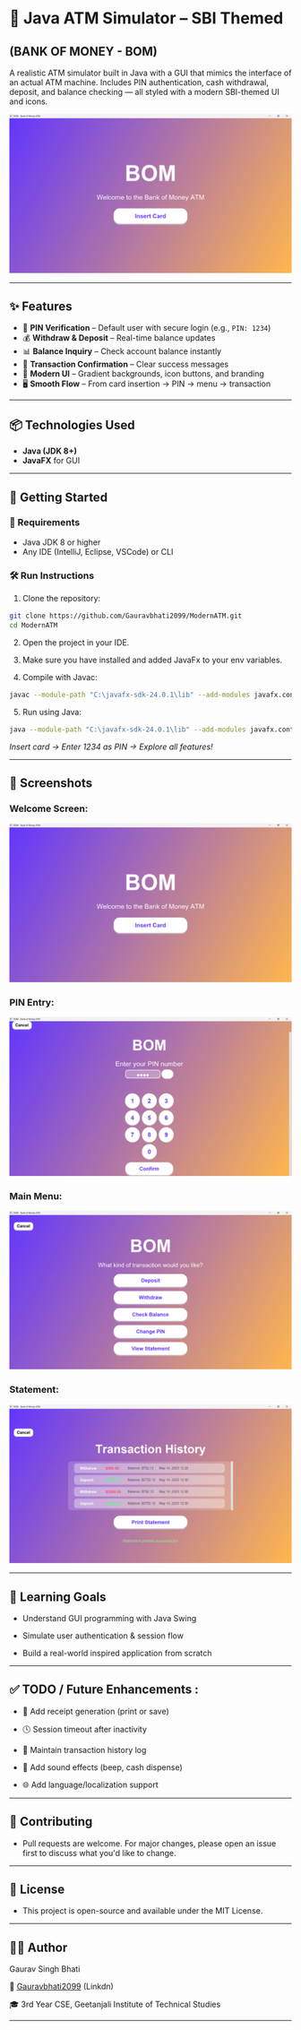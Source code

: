 # 🏦 Java ATM Simulator – SBI Themed
## (BANK OF MONEY - BOM)

A realistic ATM simulator built in Java with a GUI that mimics the interface of an actual ATM machine. Includes PIN authentication, cash withdrawal, deposit, and balance checking — all styled with a modern SBI-themed UI and icons.

![ATM Screenshot](./ProjectScreenshots/Welcome%20Screen.png)

---

## ✨ Features

- 🔐 **PIN Verification** – Default user with secure login (e.g., `PIN: 1234`)
- 💰 **Withdraw & Deposit** – Real-time balance updates
- 📊 **Balance Inquiry** – Check account balance instantly
- 🧾 **Transaction Confirmation** – Clear success messages
- 🎨 **Modern UI** – Gradient backgrounds, icon buttons, and branding
- 🖥️ **Smooth Flow** – From card insertion → PIN → menu → transaction

---

## 📦 Technologies Used

- **Java (JDK 8+)**
- **JavaFX** for GUI

---

## 🚀 Getting Started

### 🔧 Requirements

- Java JDK 8 or higher
- Any IDE (IntelliJ, Eclipse, VSCode) or CLI

### 🛠️ Run Instructions

1. Clone the repository:
```bash
git clone https://github.com/Gauravbhati2099/ModernATM.git
cd ModernATM
```
2. Open the project in your IDE.

3. Make sure you have installed and added JavaFx to your env variables.

4. Compile with Javac:
  ```bash
  javac --module-path "C:\javafx-sdk-24.0.1\lib" --add-modules javafx.controls,javafx.fxml ModernATM\*.java
  ```

5. Run using Java:
  ```bash
  java --module-path "C:\javafx-sdk-24.0.1\lib" --add-modules javafx.controls,javafx.fxml -cp . ModernATM.ATMSimulatorFX
  ```

*Insert card → Enter 1234 as PIN → Explore all features!*

---


## 📸 Screenshots 

### **Welcome Screen**:

![Welcome Screen](./ProjectScreenshots/Welcome%20Screen.png)


### **PIN Entry**:

![Pin Entry](./ProjectScreenshots/Pin%20Entry.png)

### **Main Menu**:

![Main Menu](./ProjectScreenshots/Main%20Menu.png)

### **Statement**:

![Statement](./ProjectScreenshots/Statement.png)


---


## **🧠 Learning Goals**


- Understand GUI programming with Java Swing

- Simulate user authentication & session flow

- Build a real-world inspired application from scratch

---


## **✅ TODO / Future Enhancements** :

- 🧾 Add receipt generation (print or save)

- 🕓 Session timeout after inactivity

- 📜 Maintain transaction history log

- 🎵 Add sound effects (beep, cash dispense)

- 🌐 Add language/localization support

---

## **🤝 Contributing**


- Pull requests are welcome. For major changes, please open an issue first to discuss what you'd like to change.

---


## **📃 License**
- This project is open-source and available under the MIT License.

---

## **🙋‍♂️ Author**


 Gaurav Singh Bhati

📧 [Gauravbhati2099](www.linkedin.com/in/gauravbhati2099) (Linkdn)

🎓 3rd Year CSE, Geetanjali Institute of Technical Studies

---
